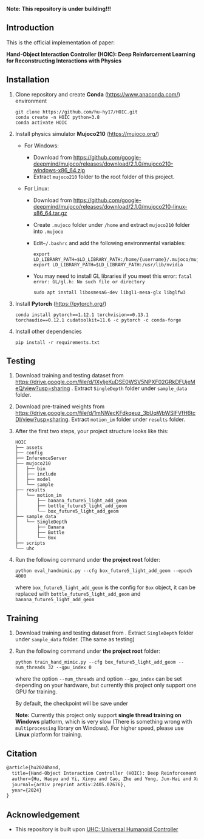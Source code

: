 **Note: This repository is under building!!!**

## Introduction

This is the official implementation of paper:

**Hand-Object Interaction Controller (HOIC): Deep Reinforcement Learning for Reconstructing Interactions with Physics**



## Installation

1. Clone repository and create **Conda** (https://www.anaconda.com/) environment

   ```shell
   git clone https://github.com/hu-hy17/HOIC.git
   conda create -n HOIC python=3.8
   conda activate HOIC
   ```

2. Install physics simulator **Mujoco210** (https://mujoco.org/)

   - For Windows:

     - Download from https://github.com/google-deepmind/mujoco/releases/download/2.1.0/mujoco210-windows-x86_64.zip
     - Extract `mujoco210` folder to the root folder of this project.

   - For Linux:

     - Download from https://github.com/google-deepmind/mujoco/releases/download/2.1.0/mujoco210-linux-x86_64.tar.gz

     - Create `.mujoco` folder under `/home` and extract `mujoco210` folder into `.mujoco` 

     - Edit`~/.bashrc` and add the following environmental variables:

       ```Shell
       export LD_LIBRARY_PATH=$LD_LIBRARY_PATH:/home/{username}/.mujoco/mujoco210/bin
       export LD_LIBRARY_PATH=$LD_LIBRARY_PATH:/usr/lib/nvidia
       ```

     - You may need to install GL libraries if you meet this error: `fatal error: GL/gl.h: No such file or directory`

       ```Shell
       sudo apt install libosmesa6-dev libgl1-mesa-glx libglfw3
       ```

3. Install **Pytorch** (https://pytorch.org/)

   ```Shell
   conda install pytorch==1.12.1 torchvision==0.13.1 torchaudio==0.12.1 cudatoolkit=11.6 -c pytorch -c conda-forge
   ```

4. Install other dependencies

   ```Shell
   pip install -r requirements.txt
   ```



## Testing

1. Download training and testing dataset from https://drive.google.com/file/d/1XyljeKuDSE0WSV5NPXF02GRkDFUjeMeQ/view?usp=sharing . Extract `SingleDepth` folder under `sample_data` folder.

2. Download pre-trained weights from https://drive.google.com/file/d/1mNWecKFdkqeuz_3bUqWbWSlFVfH6tcDI/view?usp=sharing. Extract `motion_im` folder under `results` folder.

3. After the first two steps, your project structure looks like this:

   ```
   HOIC
   ├── assets
   ├── config
   ├── InferenceServer
   ├── mujoco210
   │   ├── bin
   │   ├── include
   │   ├── model
   │   └── sample
   ├── results
   │   └── motion_im
   │       ├── banana_future5_light_add_geom
   │       ├── bottle_future5_light_add_geom
   │       └── box_future5_light_add_geom
   ├── sample_data
   │   └── SingleDepth
   │       ├── Banana
   │       ├── Bottle
   │       └── Box
   ├── scripts
   └── uhc
   ```

3. Run the following command under **the project root** folder:

   ```Shell
   python eval_handmimic.py --cfg box_future5_light_add_geom --epoch 4000
   ```

    where `box_future5_light_add_geom` is the config for `Box` object, it can be replaced with `bottle_future5_light_add_geom` and `banana_future5_light_add_geom`
   
   

## Training

1. Download training and testing dataset from . Extract `SingleDepth` folder under `sample_data` folder. (The same as testing)

2. Run the following command under **the project root** folder:

   ```Shell
   python train_hand_mimic.py --cfg box_future5_light_add_geom --num_threads 32 --gpu_index 0
   ```

   where the option `--num_threads` and option `--gpu_index` can be set depending on your hardware, but currently this project only support one GPU for training.

   By default, the checkpoint will be save under 

   **Note:** Currently this project only support **single thread training on** **Windows** platform, which is very slow (There is something wrong with `multiprocessing` library on Windows). For higher speed, please use **Linux** platform for training.



## Citation

```latex
@article{hu2024hand,
  title={Hand-Object Interaction Controller (HOIC): Deep Reinforcement Learning for Reconstructing Interactions with Physics},
  author={Hu, Haoyu and Yi, Xinyu and Cao, Zhe and Yong, Jun-Hai and Xu, Feng},
  journal={arXiv preprint arXiv:2405.02676},
  year={2024}
}
```



## Acknowledgement

- This repository is built upon [UHC: Universal Humanoid Controller](https://github.com/ZhengyiLuo/UHC)


